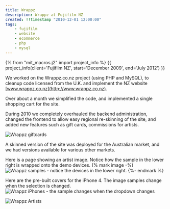 ```yaml
---
title: Wrappz
description: Wrappz at Fujifilm NZ
created: !!timestamp "2010-12-01 12:00:00"
tags:
    - fujifilm
    - website
    - ecommerce
    - php
    - mysql
---
```

{% from "mit_macros.j2" import project_info %}
{{ project_info(client='Fujifilm NZ', start='December 2009', end='July 2012') }}


We worked on the Wrappz.co.nz project (using PHP and MySQL), to cleanup code licensed from the U.K.
and implement the NZ website [www.wrappz.co.nz](http://www.wrappz.co.nz). 

<!--more-->

Over about a month we simplified the code, and implemented a single shopping cart
for the site. 

During 2010 we completely overhauled the backend administration,
changed the frontend to allow easy regional re-skinning of the site, and added
new features such as gift cards, commissions for artists.

![Wrappz giftcards]([[!!images/wrappz.co.nz-giftcards.png]])

A skinned version of the site was deployed for the Australian market, and we had versions available for various other markets.


Here is a page showing an artist image. Notice how the sample in the lower right is wrapped onto the demo devices.
{% mark image -%}
![Wrappz samples - notice the devices in the lower right.](/media/images/wrappz.co.nz-samples.png)
{%- endmark %}

Here are the pre-built covers for the iPhone 4. The image samples change when the selection is changed.
![Wrappz iPhones - the sample changes when the dropdown changes]([[!!images/wrappz.co.nz-iphone.png]])

![Wrappz Artists]([[!!images/wrappz.co.nz-images.png]])

